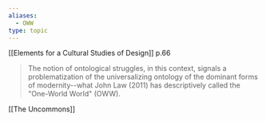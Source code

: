 ```yaml
---
aliases:
  - OWW
type: topic
---
```

[[Ele­ments for a Cultural Studies of Design]] p.66
>The notion of ontological struggles, in this context, signals a problematization of the universalizing ontology of the dominant forms of modernity--what John Law (2011) has descriptively called the "One-­World World" (OWW).

[[The Uncommons]]
